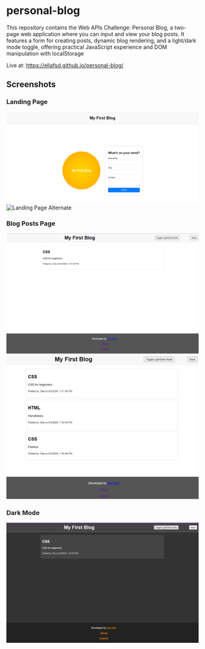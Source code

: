 
# personal-blog
This repository contains the Web APIs Challenge: Personal Blog, a two-page web application where you can input and view your blog posts. It features a form for creating posts, dynamic blog rendering, and a light/dark mode toggle, offering practical JavaScript experience and DOM manipulation with localStorage

Live at: https://ellafsd.github.io/personal-blog/


## Screenshots

### Landing Page
![Landing Page](images/index_html_page.png)
![Landing Page Alternate](images/index_html-2_page.png)

### Blog Posts Page
![Blog Posts Page](images/blog_html_page.png)
![Blog Posts Page Alternate](images/blog_html_page-2.png)

### Dark Mode
![Dark Mode](images/dark_mode.png)

